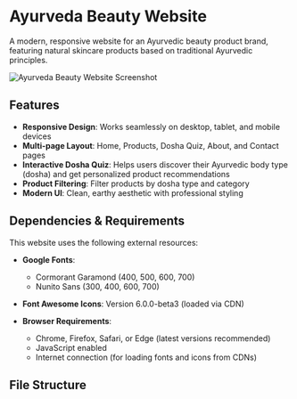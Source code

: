 # Ayurveda Beauty Website

A modern, responsive website for an Ayurvedic beauty product brand, featuring natural skincare products based on traditional Ayurvedic principles.

![Ayurveda Beauty Website Screenshot](images/website-screenshot.jpg)

## Features

- **Responsive Design**: Works seamlessly on desktop, tablet, and mobile devices
- **Multi-page Layout**: Home, Products, Dosha Quiz, About, and Contact pages
- **Interactive Dosha Quiz**: Helps users discover their Ayurvedic body type (dosha) and get personalized product recommendations
- **Product Filtering**: Filter products by dosha type and category
- **Modern UI**: Clean, earthy aesthetic with professional styling

## Dependencies & Requirements

This website uses the following external resources:

- **Google Fonts**: 
  - Cormorant Garamond (400, 500, 600, 700)
  - Nunito Sans (300, 400, 600, 700)
  
- **Font Awesome Icons**: Version 6.0.0-beta3 (loaded via CDN)

- **Browser Requirements**:
  - Chrome, Firefox, Safari, or Edge (latest versions recommended)
  - JavaScript enabled
  - Internet connection (for loading fonts and icons from CDNs)

## File Structure 